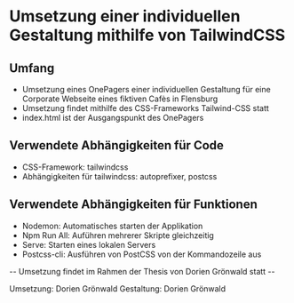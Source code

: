 # Umsetzung einer individuellen Gestaltung mithilfe von TailwindCSS

## Umfang

- Umsetzung eines OnePagers einer individuellen Gestaltung für eine Corporate Webseite eines fiktiven Cafès in Flensburg
- Umsetzung findet mithilfe des CSS-Frameworks Tailwind-CSS statt
- index.html ist der Ausgangspunkt des OnePagers

## Verwendete Abhängigkeiten für Code

- CSS-Framework: tailwindcss
- Abhängigkeiten für tailwindcss: autoprefixer, postcss

## Verwendete Abhängigkeiten für Funktionen

- Nodemon: Automatisches starten der Applikation 
- Npm Run All: Auführen mehrerer Skripte gleichzeitig
- Serve: Starten eines lokalen Servers
- Postcss-cli: Ausführen von PostCSS von der Kommandozeile aus


-- Umsetzung findet im Rahmen der Thesis von Dorien Grönwald statt --

Umsetzung: Dorien Grönwald
Gestaltung: Dorien Grönwald
